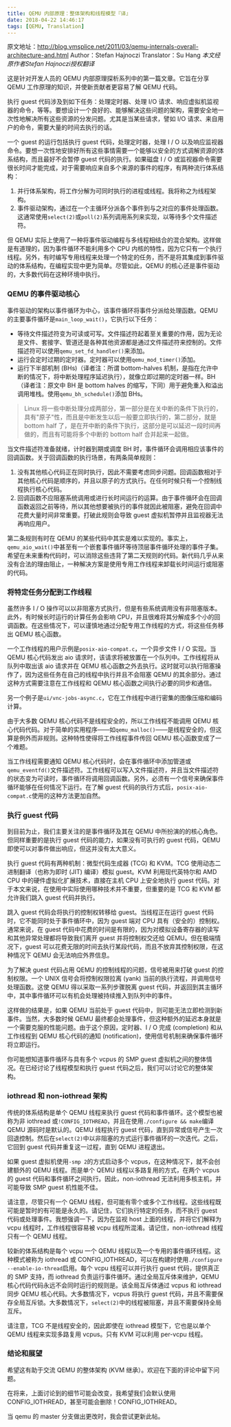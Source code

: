 ```yaml
---
title: QEMU 内部原理：整体架构和线程模型『译』
date: 2018-04-22 14:46:17
tags: [QEMU, Translation]
---
```

原文地址：http://blog.vmsplice.net/2011/03/qemu-internals-overall-architecture-and.html
Author：Stefan Hajnoczi
Translator：Su Hang
_本文经原作者Stefan Hajnoczi授权翻译_

这是针对开发人员的 QEMU 内部原理探析系列中的第一篇文章。它旨在分享 QEMU 工作原理的知识，并使新贡献者更容易了解 QEMU 代码。

执行 guest 代码涉及到如下任务：处理定时器、处理 I/O 请求、响应虚拟机监视器的命令，等等。要想设计一个良好的、能够解决这些问题的架构，需要安全地一次性地解决所有这些资源的分发问题。尤其是当某些请求，譬如 I/O 请求、来自用户的命令，需要大量的时间去执行的话。

一个 guest 的运行包括执行 guest 代码，处理定时器，处理 I / O 以及响应监视器命令。要想一次性地安排好所有这些事情需要一个能够以安全的方式调解资源的体系结构，而且最好不会暂停 guest 代码的执行。如果磁盘 I / O 或监视器命令需要很长时间才能完成，对于需要响应来自多个来源的事件的程序，有两种流行体系结构：

1. 并行体系架构，将工作分解为可同时执行的进程或线程。我将称之为线程架构。
2.  事件驱动架构，通过在一个主循环分派各个事件到与之对应的事件处理函数。这通常使用`select(2)`或`poll(2)`系列调用系列来实现，以等待多个文件描述符。

但 QEMU 实际上使用了一种将事件驱动编程与多线程相结合的混合架构。这样做是有道理的，因为事件循环不能利用多个 CPU 内核的特性，因为它只有一个执行线程。另外，有时编写专用线程来处理一个特定的任务，而不是将其集成到事件驱动的体系结构，在编程实现中更为简单。尽管如此，QEMU 的核心还是事件驱动的，大多数代码在这种环境中执行。

### QEMU 的事件驱动核心

事件驱动的架构以事件循环为中心，该事件循环将事件分派给处理函数。QEMU 的主要事件循环是`main_loop_wait()`，它执行以下任务：

* 等待文件描述符变为可读或可写。文件描述符起着至关重要的作用，因为无论是文件、套接字、管道还是各种其他资源都是通过文件描述符来控制的。文件描述符可以使用`qemu_set_fd_handler()`来添加。
* 运行会定时过期的定时器。定时器可以使用`qemu_mod_timer()`添加。
* 运行下半部机制 (BHs)（译者注：所谓 bottom-halves 机制，是指在允许中断的情况下，将中断处理程序延迟执行），就像立即过期的定时器一样。BH（译者注：原文中 BH 是 bottom halves 的缩写，下同）用于避免重入和溢出调用堆栈。使用`qemu_bh_schedule()`添加 BHs。

<!--more-->

> Linux 将一些中断处理分成两部分，第一部分是在关中断的条件下执行的，具有"原子"性，而且是中断发生以后一般要立即执行的，第二部分，就是 bottom half 了，是在开中断的条件下执行，这部分是可以延迟一段时间再做的，而且有可能将多个中断的 bottom half 合并起来一起做。

当文件描述符准备就绪，计时器到期或调度 BH 时，事件循环会调用相应该事件的回调函数。关于回调函数的执行场景，有两条简单规则：
1.  没有其他核心代码正在同时执行，因此不需要考虑同步问题。回调函数相对于其他核心代码是顺序的，并且以原子的方式执行。在任何时候只有一个控制线程执行核心代码。
2.  回调函数不应阻塞系统调用或进行长时间运行的运算。由于事件循环会在回调函数返回之前等待，所以其他想要被执行的事件就因此被阻塞，避免在回调中花费大量时间非常重要。打破此规则会导致 guest 虚拟机暂停并且监视器无法再响应用户。

第二条规则有时在 QEMU 的某些代码中其实是难以实现的。事实上，`qemu_aio_wait()`中甚至有一个嵌套事件循环等待顶层事件循环处理的事件子集。希望在未来重构代码时，可以消除这些违背了第二天规则的代码。新代码几乎从来没有合法的理由阻止，一种解决方案是使用专用工作线程来卸载长时间运行或阻塞的代码。

### 将特定任务分配到工作线程

虽然许多 I / O 操作可以以非阻塞方式执行，但是有些系统调用没有非阻塞版本。此外，有时候长时运行的计算任务会影响 CPU，并且很难将其分解成多个小的回调函数。在这些情况下，可以谨慎地通过分配专用工作线程的方式，将这些任务移出 QEMU 核心函数。

一个工作线程的用户示例是`posix-aio-compat.c`，一个异步文件 I / O 实现。当 QEMU 核心代码发出 aio 请求时，该请求将被放置在一个队列中。工作线程将从队列中取出该 aio 请求并在 QEMU 核心函数之外去执行。这时就可以执行阻塞操作了，因为这些任务在自己的线程中执行并且不会阻塞 QEMU 的其余部分。通过这种方式需要注意在工作线程和 QEMU 核心函数之间执行必要的同步和通信。

另一个例子是`ui/vnc-jobs-async.c`，它在工作线程中进行密集的图像压缩和编码计算。

由于大多数 QEMU 核心代码不是线程安全的，所以工作线程不能调用 QEMU 核心代码代码。对于简单的实用程序——如`qemu_malloc()`——是线程安全的，但这算是例外而非规则。这种特性使得将工作线程事件传回 QEMU 核心函数变成了一个难题。

当工作线程需要通知 QEMU 核心代码时，会在事件循环中添加管道或`qemu_eventfd()`文件描述符。工作线程可以写入文件描述符，并且当文件描述符的状态变为可读时，事件循环将调用回调函数。另外，必须有一个信号来确保事件循环能够在任何情况下运行。在了解 guest 代码的执行方式后，`posix-aio-compat.c`使用的这种方法更加自然。

### 执行 guest 代码

到目前为止，我们主要关注的是事件循环及其在 QEMU 中所扮演的的核心角色。但同样重要的是执行 guest 代码的能力，如果没有可执行的 guest 代码，QEMU 即使可以对事件做出响应，但这并没有太大意义。

执行 guest 代码有两种机制：微型代码生成器 (TCG) 和 KVM。TCG 使用动态二进制翻译（也称为即时 (JIT) 编译）模拟 guest。KVM 利用现代英特尔和 AMD CPU 中的硬件虚拟化扩展技术，直接在主机 CPU 上安全地执行 guest 代码。对于本文来说，在使用中实际使用哪种技术并不重要，但重要的是 TCG 和 KVM 都允许我们跳入 guest 代码并执行。

跳入 guest 代码会将执行的控制权转移给 guest。当线程正在运行 guest 代码时，它不能同时处于事件循环中，因为 guest 端对 CPU 具有（安全的）控制权。通常来说，在 guest 代码中花费的时间是有限的，因为对模拟设备寄存器的读写和其他异常处理都将导致我们离开 guest 并将控制权交还给 QEMU。但在极端情况下，guest 可以花费无限的时间去执行某段代码，而且不放弃其控制权限，在这种情况下 QEMU 会无法响应外界信息。

为了解决 guest 代码占用 QEMU 的控制线程的问题，信号被用来打破 guest 的控制权限。一个 UNIX 信号会将控制权限拉离 (yank) 当前的执行流程，并调用信号处理函数。这使 QEMU 得以采取一系列步骤脱离 guest 代码，并返回到其主循环中，其中事件循环可以有机会处理被持续推入到队列中的事件。

这样做的结果是，如果 QEMU 当前处于 guest 代码中，则可能无法立即检测到新事件。当然，大多数时候 QEMU 最终都会处理事件，但这种额外的延迟本身就是一个需要克服的性能问题。由于这个原因，定时器、I / O 完成 (completion) 和从工作线程到 QEMU 核心代码的通知 (notification)，使用信号机制来确保事件循环将立即运行。

你可能想知道事件循环与具有多个 vcpus 的 SMP guest 虚拟机之间的整体情况。在已经讨论了线程模型和执行 guest 代码之后，我们可以讨论它的整体架构。

### iothread 和 non-iothread 架构

传统的体系结构是单个 QEMU 线程来执行 guest 代码和事件循环。这个模型也被称为非 iothread 或`!CONFIG_IOTHREAD`，并且在使用`./configure
&&
make`编译 QEMU 源码时是默认的。QEMU 线程执行 guest 代码，直到异常或信号产生一次回退控制。然后在`select(2)`中以非阻塞的方式运行事件循环的一次迭代。之后，它回到 guest 代码并重复这一过程，直到 QEMU 进程退出。

如果 guest 虚拟机使用`-smp 2`的方式启动多个 vcpus，在这种情况下，就不会创建额外的 QEMU 线程。而是单个 QEMU 线程以多路复用的方式，在两个 vcpus 的 guest 代码和事件循环之间执行。因此，non-iothread 无法利用多核主机，并可能导致 SMP guest 机性能不佳。

请注意，尽管只有一个 QEMU 线程，但可能有零个或多个工作线程。这些线程既可能是暂时的有可能是永久的。请记住，它们执行特定的任务，而不执行 guest 代码或处理事件。我想强调一下，因为在监视 host 上面的线程，并将它们解释为 vcpu 线程时，工作线程很容易被 vcpu 线程所混淆。请记住，non-iothread 线程只有一个 QEMU 线程。

较新的体系结构是每个 vcpu 一个 QEMU 线程以及一个专用的事件循环线程。这种模式被称为 iothread 或 CONFIG_IOTHREAD，可以在构建时使用`./configure --enable-io-thread`启用。每个 vcpu 线程可以并行执行 guest 代码，提供真正的 SMP 支持，而 iothread 负责运行事件循环。通过全局互斥体来维护，QEMU 核心代码代码永远不会同时运行的规则是。该全局互斥体通过 vcpus 和 iothread 同步 QEMU 核心代码。大多数情况下，vcpus 将执行 guest 代码，并且不需要保存全局互斥锁。大多数情况下，`select(2)`中的线程被阻塞，并且不需要保持全局互斥。

请注意，TCG 不是线程安全的，因此即使在 iothread 模型下，它也是以单个 QEMU 线程来实现多路复用 vcpus。只有 KVM 可以利用 per-vcpu 线程。

### 结论和展望
希望这有助于交流 QEMU 的整体架构 (KVM 继承）。欢迎在下面的评论中留下问题。

在将来，上面讨论到的细节可能会改变，我希望我们会默认使用 CONFIG_IOTHREAD，甚至可能会删除！CONFIG_IOTHREAD。

当 qemu 的 master 分支做出更改时，我会尝试更新此帖。
